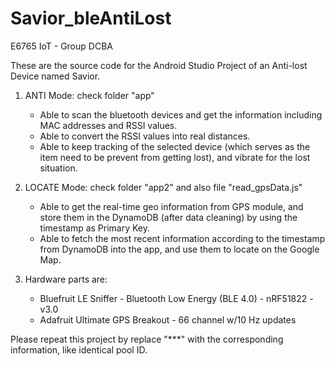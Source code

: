 # Savior_bleAntiLost
E6765 IoT - Group DCBA

These are the source code for the Android Studio Project of an Anti-lost Device named Savior.

1. ANTI Mode: check folder "app"
    - Able to scan the bluetooth devices and get the information including MAC addresses and RSSI values.
    - Able to convert the RSSI values into real distances.
    - Able to keep tracking of the selected device (which serves as the item need to be prevent from getting lost), and vibrate for the lost situation.

2. LOCATE Mode: check folder "app2" and also file "read_gpsData.js"
    - Able to get the real-time geo information from GPS module, and store them in the DynamoDB (after data cleaning) by using the timestamp as Primary Key.
    - Able to fetch the most recent information according to the timestamp from DynamoDB into the app, and use them to locate on the Google Map.

3. Hardware parts are:
    - Bluefruit LE Sniffer - Bluetooth Low Energy (BLE 4.0) - nRF51822 - v3.0
    - Adafruit Ultimate GPS Breakout - 66 channel w/10 Hz updates
 
Please repeat this project by replace "***" with the corresponding information, like identical pool ID.
